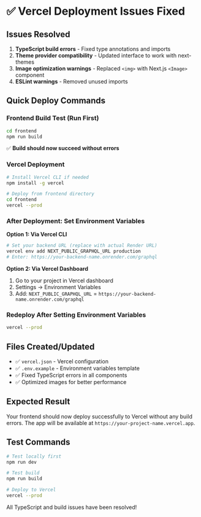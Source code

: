 # ✅ Vercel Deployment Issues Fixed

## Issues Resolved
1. **TypeScript build errors** - Fixed type annotations and imports
2. **Theme provider compatibility** - Updated interface to work with next-themes
3. **Image optimization warnings** - Replaced `<img>` with Next.js `<Image>` component
4. **ESLint warnings** - Removed unused imports

## Quick Deploy Commands

### Frontend Build Test (Run First)
```bash
cd frontend
npm run build
```
✅ **Build should now succeed without errors**

### Vercel Deployment
```bash
# Install Vercel CLI if needed
npm install -g vercel

# Deploy from frontend directory
cd frontend
vercel --prod
```

### After Deployment: Set Environment Variables

**Option 1: Via Vercel CLI**
```bash
# Set your backend URL (replace with actual Render URL)
vercel env add NEXT_PUBLIC_GRAPHQL_URL production
# Enter: https://your-backend-name.onrender.com/graphql
```

**Option 2: Via Vercel Dashboard**
1. Go to your project in Vercel dashboard
2. Settings → Environment Variables
3. Add: `NEXT_PUBLIC_GRAPHQL_URL` = `https://your-backend-name.onrender.com/graphql`

### Redeploy After Setting Environment Variables
```bash
vercel --prod
```

## Files Created/Updated
- ✅ `vercel.json` - Vercel configuration
- ✅ `.env.example` - Environment variables template
- ✅ Fixed TypeScript errors in all components
- ✅ Optimized images for better performance

## Expected Result
Your frontend should now deploy successfully to Vercel without any build errors. The app will be available at `https://your-project-name.vercel.app`.

## Test Commands
```bash
# Test locally first
npm run dev

# Test build
npm run build

# Deploy to Vercel
vercel --prod
```

All TypeScript and build issues have been resolved!